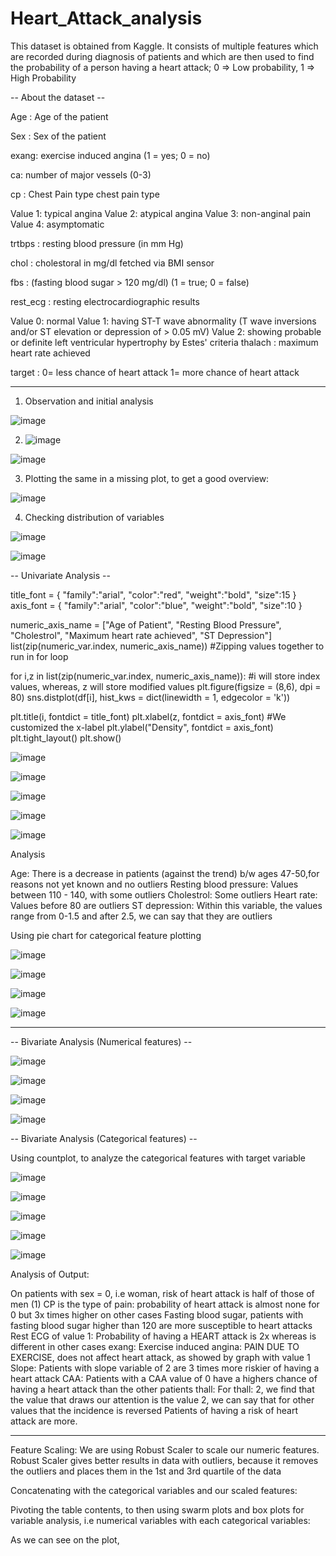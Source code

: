 # Heart_Attack_analysis 

This dataset is obtained from Kaggle. It consists of multiple features which are recorded during diagnosis of patients and which are then used to 
find the probability of a person having a heart attack; 0 => Low probability, 1 => High Probability

-- About the dataset -- 

Age : Age of the patient

Sex : Sex of the patient

exang: exercise induced angina (1 = yes; 0 = no)

ca: number of major vessels (0-3)

cp : Chest Pain type chest pain type

Value 1: typical angina Value 2: atypical angina Value 3: non-anginal pain Value 4: asymptomatic

trtbps : resting blood pressure (in mm Hg)

chol : cholestoral in mg/dl fetched via BMI sensor

fbs : (fasting blood sugar > 120 mg/dl) (1 = true; 0 = false)

rest_ecg : resting electrocardiographic results

Value 0: normal Value 1: having ST-T wave abnormality (T wave inversions and/or ST elevation or depression of > 0.05 mV) Value 2: showing probable or definite left ventricular hypertrophy by Estes' criteria thalach : maximum heart rate achieved

target : 0= less chance of heart attack 1= more chance of heart attack


----------------------------------------------------------------------------------------------------------------------------------------------------------------------------------------------------------------------------------------------------

1. Observation and initial analysis

![image](https://user-images.githubusercontent.com/77953290/229472614-bf4a78a8-a122-440f-97ee-9bfba12cc1c4.png)


2. ![image](https://user-images.githubusercontent.com/77953290/229472799-2391841d-16bd-4d84-9c21-393cc9296a32.png)

![image](https://user-images.githubusercontent.com/77953290/229472883-3ca368c9-c8a3-4e4f-ab17-87cfa4c0f44f.png)


3. Plotting the same in a missing plot, to get a good overview:

![image](https://user-images.githubusercontent.com/77953290/229473027-762cd961-ab28-428f-b11c-a8315c37ba1f.png)

4. Checking distribution of variables

![image](https://user-images.githubusercontent.com/77953290/229473206-251947b0-6bd1-45ed-a82e-48d3b1511ea7.png)

![image](https://user-images.githubusercontent.com/77953290/229473281-83219df7-2afe-4a76-8908-e7d28bb10d17.png)


-- Univariate Analysis --

title_font = { "family":"arial", "color":"red", "weight":"bold", "size":15   }
axis_font = {   "family":"arial", "color":"blue", "weight":"bold", "size":10    }

numeric_axis_name = ["Age of Patient", "Resting Blood Pressure", "Cholestrol", "Maximum heart rate achieved", "ST Depression"]
list(zip(numeric_var.index, numeric_axis_name)) #Zipping values together to run in for loop

for i,z in list(zip(numeric_var.index, numeric_axis_name)): #i will store index values, whereas, z will store modified values
  plt.figure(figsize = (8,6), dpi = 80)
  sns.distplot(df[i], hist_kws = dict(linewidth = 1, edgecolor = 'k'))

  plt.title(i, fontdict = title_font)
  plt.xlabel(z, fontdict = axis_font) #We customized the x-label
  plt.ylabel("Density", fontdict = axis_font)
  plt.tight_layout()
  plt.show()


![image](https://user-images.githubusercontent.com/77953290/229473620-e1d30d0b-7f21-469c-842d-381bea7fb027.png)


![image](https://user-images.githubusercontent.com/77953290/229473685-c07b8bf3-2593-41d8-a93b-6b751373b5d6.png)


![image](https://user-images.githubusercontent.com/77953290/229473740-5632594d-5ae6-4198-b574-adc11b0cbdbf.png)


![image](https://user-images.githubusercontent.com/77953290/229473776-0c17d2fa-e136-4da7-bee2-780cb821fdee.png)


![image](https://user-images.githubusercontent.com/77953290/229473824-61ab820d-7fc3-4c33-a903-9ab77bb75d63.png)


Analysis

Age: There is a decrease in patients (against the trend) b/w ages 47-50,for reasons not yet known and no outliers
Resting blood pressure: Values between 110 - 140, with some outliers
Cholestrol: Some outliers
Heart rate: Values before 80 are outliers
ST depression: Within this variable, the values range from 0-1.5 and after 2.5, we can say that they are outliers


Using pie chart for categorical feature plotting

![image](https://user-images.githubusercontent.com/77953290/229474120-dd39725d-55ca-490d-88c3-d1a9c7a08568.png)


![image](https://user-images.githubusercontent.com/77953290/229474166-1a57fe27-f1c8-400b-b5db-005c45f28d53.png)


![image](https://user-images.githubusercontent.com/77953290/229474213-1d3a6bfa-84c3-4512-939c-4a134fff1fc6.png)


![image](https://user-images.githubusercontent.com/77953290/229474261-672637d7-9c9e-4f8e-96b1-c98787e92b80.png)


---------------------------------------------------------------------------------------------------------------------------------------------------------------------------------------------------------------------------------------------------

-- Bivariate Analysis (Numerical features) --

![image](https://user-images.githubusercontent.com/77953290/229474613-e3f0017b-a4de-4bc6-8436-58af56c9e86b.png)

![image](https://user-images.githubusercontent.com/77953290/229474947-326861ae-1875-4288-ba9c-45509600e691.png)

![image](https://user-images.githubusercontent.com/77953290/229475072-da3f31cc-e76e-41a1-9992-2f62770e96dc.png)

![image](https://user-images.githubusercontent.com/77953290/229475114-f6790de7-587a-4185-9c62-26957d35c851.png)



-- Bivariate Analysis (Categorical features) --

Using countplot, to analyze the categorical features with target variable

![image](https://user-images.githubusercontent.com/77953290/229475475-08e4403a-eeb8-497e-884e-3e30502edbed.png)

![image](https://user-images.githubusercontent.com/77953290/229475515-56d5a3a2-8c19-4132-bd33-f8b4106bedfd.png)

![image](https://user-images.githubusercontent.com/77953290/229475562-6663e34a-1ef8-43d8-8a77-dd6df4c03511.png)

![image](https://user-images.githubusercontent.com/77953290/229475608-ccad0de7-096d-4efa-bb11-7bc79cb00159.png)

![image](https://user-images.githubusercontent.com/77953290/229475657-39ef4053-eb29-4a63-86a2-51ea5139fb39.png)

Analysis of Output:

On patients with sex = 0, i.e woman, risk of heart attack is half of those of men (1)
CP is the type of pain: probability of heart attack is almost none for 0 but 3x times higher on other cases
Fasting blood sugar, patients with fasting blood sugar higher than 120 are more susceptible to heart attacks
Rest ECG of value 1: Probability of having a HEART attack is 2x whereas is different in other cases
exang: Exercise induced angina: PAIN DUE TO EXERCISE, does not affect heart attack, as showed by graph with value 1
Slope: Patients with slope variable of 2 are 3 times more riskier of having a heart attack
CAA: Patients with a CAA value of 0 have a highers chance of having a heart attack than the other patients
thall: For thall: 2, we find that the value that draws our attention is the value 2, we can say that for other values that the incidence is reversed
Patients of having a risk of heart attack are more.



-----------------------------------------------------------------------------------------------------------------------------------------------------------------------


Feature Scaling: We are using Robust Scaler to scale our numeric features. Robust Scaler gives better results in data with outliers, because it removes the outliers and places them in the 1st and 3rd quartile of the data


Concatenating with the categorical variables and our scaled features:

Pivoting the table contents,  to then using swarm plots and box plots for variable analysis, i.e numerical variables with each categorical variables:


As we can see on the plot, 




